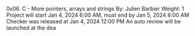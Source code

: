 0x06. C - More pointers, arrays and strings By: Julien Barbier
Weight: 1
Project will start Jan 4, 2024 6:00 AM, must end by Jan 5, 2024 6:00 AM
Checker was released at Jan 4, 2024 12:00 PM
An auto review will be launched at the dea

